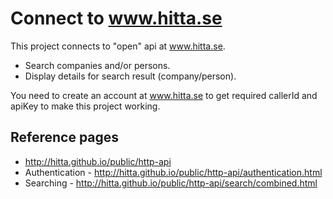 # Connect to www.hitta.se
This project connects to "open" api at www.hitta.se. 

* Search companies and/or persons.
* Display details for search result (company/person).

You need to create an account at www.hitta.se to get required callerId and apiKey to make this project working.

## Reference pages
* http://hitta.github.io/public/http-api
* Authentication - http://hitta.github.io/public/http-api/authentication.html
* Searching - http://hitta.github.io/public/http-api/search/combined.html

